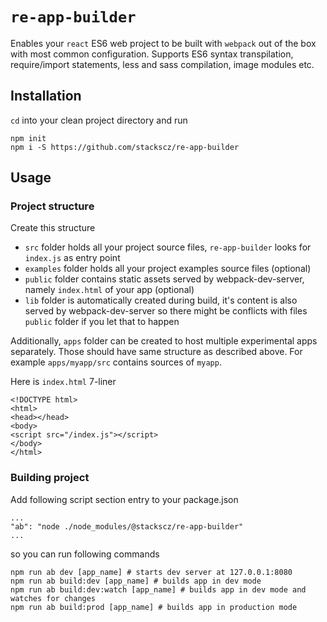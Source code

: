 # `re-app-builder`

Enables your `react` ES6 web project to be built with `webpack` out of the box with most common configuration. Supports ES6 syntax transpilation, require/import statements, less and sass compilation, image modules etc. 

## Installation

`cd` into your clean project directory and run

    npm init
    npm i -S https://github.com/stackscz/re-app-builder

## Usage

### Project structure

Create this structure

- `src` folder holds all your project source files, `re-app-builder` looks for `index.js` as entry point
- `examples` folder holds all your project examples source files (optional)
- `public` folder contains static assets served by webpack-dev-server, namely `index.html` of your app (optional)
- `lib` folder is automatically created during build, it's content is also served by webpack-dev-server so there might be conflicts with files `public` folder if you let that to happen 

Additionally, `apps` folder can be created to host multiple experimental apps separately. 
Those should have same structure as described above. 
For example `apps/myapp/src` contains sources of `myapp`.

Here is `index.html` 7-liner

    <!DOCTYPE html>
    <html>
    <head></head>
    <body>
    <script src="/index.js"></script>
    </body>
    </html>

### Building project

Add following script section entry to your package.json

    ...
    "ab": "node ./node_modules/@stackscz/re-app-builder"
    ...

so you can run following commands 

    npm run ab dev [app_name] # starts dev server at 127.0.0.1:8080
    npm run ab build:dev [app_name] # builds app in dev mode
    npm run ab build:dev:watch [app_name] # builds app in dev mode and watches for changes
    npm run ab build:prod [app_name] # builds app in production mode
